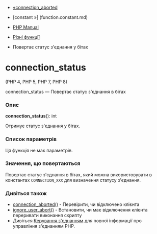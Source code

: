 - [«connection_aborted](function.connection-aborted.md)
- [constant »] (function.constant.md)

- [PHP Manual](index.md)
- [Різні функції](ref.misc.md)
- Повертає статус з'єднання у бітах

# connection_status

(PHP 4, PHP 5, PHP 7, PHP 8)

connection_status — Повертає статус з'єднання в бітах

### Опис

**connection_status**(): int

Отримує статус з'єднання у бітах.

### Список параметрів

Ця функція не має параметрів.

### Значення, що повертаються

Повертає статус з'єднання в бітах, який можна використовувати в
константах `CONNECTION_XXX` для визначення статусу з'єднання.

### Дивіться також

- [connection_aborted()](function.connection-aborted.md) -
Перевірити, чи відключено клієнта
- [ignore_user_abort()](function.ignore-user-abort.md) - Встановити,
чи має відключення клієнта переривати виконання скрипту
- Дивіться [Керування з'єднанням](features.connection-handling.md)
для повної інформації про управління з'єднанням PHP.
